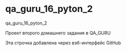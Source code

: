 # qa_guru_16_pyton_2
qa_guru_16_pyton_2

Проект второго домашнего задания в QA_GURU

Эта строчка добавлена через вэб-интерфейс GitHub
